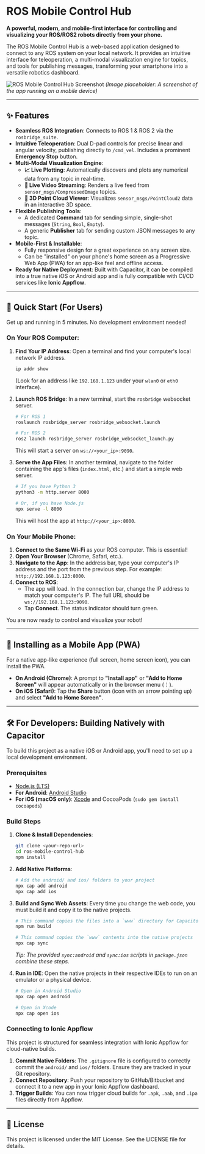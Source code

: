 # ROS Mobile Control Hub

**A powerful, modern, and mobile-first interface for controlling and visualizing your ROS/ROS2 robots directly from your phone.**

The ROS Mobile Control Hub is a web-based application designed to connect to any ROS system on your local network. It provides an intuitive interface for teleoperation, a multi-modal visualization engine for topics, and tools for publishing messages, transforming your smartphone into a versatile robotics dashboard.

![ROS Mobile Control Hub Screenshot](https://user-images.githubusercontent.com/assets/222946/218861214-e22e625a-4b20-4b22-a725-b82d3122c6c1.png)
*(Image placeholder: A screenshot of the app running on a mobile device)*

---

## ✨ Features

- **Seamless ROS Integration**: Connects to ROS 1 & ROS 2 via the `rosbridge_suite`.
- **Intuitive Teleoperation**: Dual D-pad controls for precise linear and angular velocity, publishing directly to `/cmd_vel`. Includes a prominent **Emergency Stop** button.
- **Multi-Modal Visualization Engine**:
    - **📈 Live Plotting**: Automatically discovers and plots any numerical data from any topic in real-time.
    - **📸 Live Video Streaming**: Renders a live feed from `sensor_msgs/CompressedImage` topics.
    - **🧊 3D Point Cloud Viewer**: Visualizes `sensor_msgs/PointCloud2` data in an interactive 3D space.
- **Flexible Publishing Tools**:
    - A dedicated **Command** tab for sending simple, single-shot messages (`String`, `Bool`, `Empty`).
    - A generic **Publisher** tab for sending custom JSON messages to any topic.
- **Mobile-First & Installable**:
    - Fully responsive design for a great experience on any screen size.
    - Can be "installed" on your phone's home screen as a Progressive Web App (PWA) for an app-like feel and offline access.
- **Ready for Native Deployment**: Built with Capacitor, it can be compiled into a true native iOS or Android app and is fully compatible with CI/CD services like **Ionic Appflow**.

---

## 🚀 Quick Start (For Users)

Get up and running in 5 minutes. No development environment needed!

### On Your ROS Computer:

1.  **Find Your IP Address**: Open a terminal and find your computer's local network IP address.
    ```bash
    ip addr show
    ```
    (Look for an address like `192.168.1.123` under your `wlan0` or `eth0` interface).

2.  **Launch ROS Bridge**: In a new terminal, start the `rosbridge` websocket server.
    ```bash
    # For ROS 1
    roslaunch rosbridge_server rosbridge_websocket.launch

    # For ROS 2
    ros2 launch rosbridge_server rosbridge_websocket_launch.py
    ```
    This will start a server on `ws://<your_ip>:9090`.

3.  **Serve the App Files**: In another terminal, navigate to the folder containing the app's files (`index.html`, etc.) and start a simple web server.
    ```bash
    # If you have Python 3
    python3 -m http.server 8000

    # Or, if you have Node.js
    npx serve -l 8000
    ```
    This will host the app at `http://<your_ip>:8000`.

### On Your Mobile Phone:

1.  **Connect to the Same Wi-Fi** as your ROS computer. This is essential!
2.  **Open Your Browser** (Chrome, Safari, etc.).
3.  **Navigate to the App**: In the address bar, type your computer's IP address and the port from the previous step. For example: `http://192.168.1.123:8000`.
4.  **Connect to ROS**:
    - The app will load. In the connection bar, change the IP address to match your computer's IP. The full URL should be `ws://192.168.1.123:9090`.
    - Tap **Connect**. The status indicator should turn green.

You are now ready to control and visualize your robot!

---

## 📲 Installing as a Mobile App (PWA)

For a native app-like experience (full screen, home screen icon), you can install the PWA.

-   **On Android (Chrome)**: A prompt to **"Install app"** or **"Add to Home Screen"** will appear automatically or in the browser menu (⋮).
-   **On iOS (Safari)**: Tap the **Share** button (icon with an arrow pointing up) and select **"Add to Home Screen"**.

---

## 🛠️ For Developers: Building Natively with Capacitor

To build this project as a native iOS or Android app, you'll need to set up a local development environment.

### Prerequisites

-   [Node.js (LTS)](https://nodejs.org/)
-   **For Android**: [Android Studio](https://developer.android.com/studio)
-   **For iOS (macOS only)**: [Xcode](https://developer.apple.com/xcode/) and CocoaPods (`sudo gem install cocoapods`)

### Build Steps

1.  **Clone & Install Dependencies**:
    ```bash
    git clone <your-repo-url>
    cd ros-mobile-control-hub
    npm install
    ```

2.  **Add Native Platforms**:
    ```bash
    # Add the android/ and ios/ folders to your project
    npx cap add android
    npx cap add ios
    ```

3.  **Build and Sync Web Assets**: Every time you change the web code, you must build it and copy it to the native projects.
    ```bash
    # This command copies the files into a `www` directory for Capacitor
    npm run build

    # This command copies the `www` contents into the native projects
    npx cap sync
    ```
    *Tip: The provided `sync:android` and `sync:ios` scripts in `package.json` combine these steps.*

4.  **Run in IDE**: Open the native projects in their respective IDEs to run on an emulator or a physical device.
    ```bash
    # Open in Android Studio
    npx cap open android

    # Open in Xcode
    npx cap open ios
    ```

### Connecting to Ionic Appflow

This project is structured for seamless integration with Ionic Appflow for cloud-native builds.

1.  **Commit Native Folders**: The `.gitignore` file is configured to correctly commit the `android/` and `ios/` folders. Ensure they are tracked in your Git repository.
2.  **Connect Repository**: Push your repository to GitHub/Bitbucket and connect it to a new app in your Ionic Appflow dashboard.
3.  **Trigger Builds**: You can now trigger cloud builds for `.apk`, `.aab`, and `.ipa` files directly from Appflow.

---

## 📜 License

This project is licensed under the MIT License. See the LICENSE file for details.


